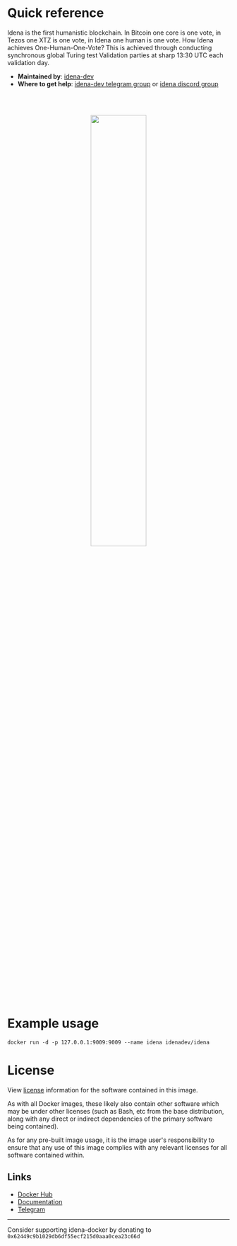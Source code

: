 # Quick reference
Idena is the first humanistic blockchain. In Bitcoin one core is one vote, in Tezos one XTZ is one vote, in Idena one human is one vote. How Idena achieves One-Human-One-Vote? This is achieved through conducting synchronous global Turing test Validation parties at sharp 13:30 UTC each validation day.

- **Maintained by**: [idena-dev](https://github.com/idena-dev)
- **Where to get help**: [idena-dev telegram group](https://t.me/idenadev) or [idena discord group](https://discord.gg/8BusRj7)

<br />
<br />
<p align="center">
  <img width="50%" src="https://github.com/idena-dev/idena-docker/blob/master/idena.png?raw=true">
</p>
<br />
<br />

# Example usage
```
docker run -d -p 127.0.0.1:9009:9009 --name idena idenadev/idena
```

# License
View [license](https://github.com/idena-network/idena-go/blob/master/LICENSE) information for the software contained in this image.

As with all Docker images, these likely also contain other software which may be under other licenses (such as Bash, etc from the base distribution, along with any direct or indirect dependencies of the primary software being contained).

As for any pre-built image usage, it is the image user's responsibility to ensure that any use of this image complies with any relevant licenses for all software contained within.

## Links
- [Docker Hub](https://hub.docker.com/repository/docker/idenadev/idena)
- [Documentation](https://www.idena.dev/idena-docker)
- [Telegram](https://t.me/idenadev)

---

Consider supporting idena-docker by donating to `0x62449c9b1029db6df55ecf215d0aaa0cea23c66d`
